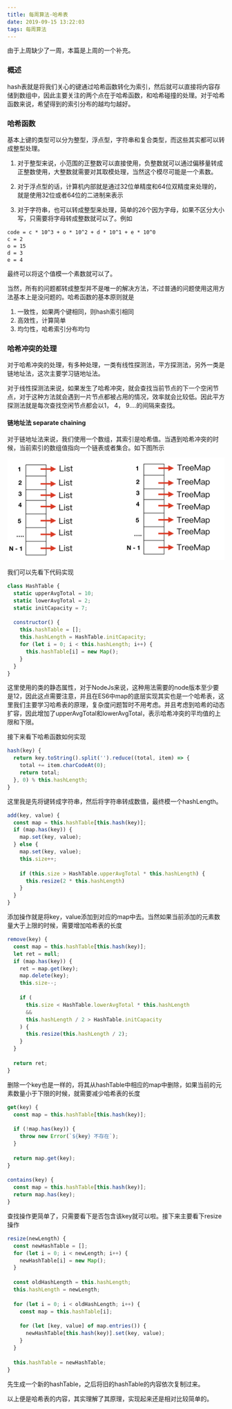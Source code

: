 ```yaml
---
title: 每周算法-哈希表
date: 2019-09-15 13:22:03
tags: 每周算法
---
```

由于上周缺少了一周，本篇是上周的一个补充。

### 概述

hash表就是将我们关心的键通过哈希函数转化为索引，然后就可以直接将内容存储到数组中，因此主要关注的两个点在于哈希函数，和哈希碰撞的处理。对于哈希函数来说，希望得到的索引分布的越均匀越好。

### 哈希函数

基本上键的类型可以分为整型，浮点型，字符串和复合类型，而这些其实都可以转成整型处理。

1. 对于整型来说，小范围的正整数可以直接使用，负整数就可以通过偏移量转成正整数使用，大整数就需要对其取模处理，当然这个模尽可能是一个素数。

2. 对于浮点型的话，计算机内部就是通过32位单精度和64位双精度来处理的，就是使用32位或者64位的二进制来表示

3. 对于字符串，也可以转成整型来处理，简单的26个因为字母，如果不区分大小写，只需要将字母转成整数就可以了。例如

```
code = c * 10^3 + o * 10^2 + d * 10^1 + e * 10^0
c = 2 
o = 15
d = 3
e = 4
```

最终可以将这个值模一个素数就可以了。

当然，所有的问题都转成整型并不是唯一的解决方法，不过普通的问题使用这用方法基本上是没问题的。哈希函数的基本原则就是
1. 一致性，如果两个键相同，则hash索引相同
2. 高效性，计算简单
3. 均匀性，哈希索引分布均匀



### 哈希冲突的处理

对于哈希冲突的处理，有多种处理，一类有线性探测法，平方探测法，另外一类是链地址法，这次主要学习链地址法。

对于线性探测法来说，如果发生了哈希冲突，就会查找当前节点的下一个空闲节点，对于这种方法就会遇到一片节点都被占用的情况，效率就会比较低。因此平方探测法就是每次查找空闲节点都会以1， 4， 9....的间隔来查找。


#### 链地址法 separate chaining

对于链地址法来说，我们使用一个数组，其索引是哈希值。当遇到哈希冲突的时候，当前索引的数组值指向一个链表或者集合。如下图所示

![链地址法](每周算法-哈希表/separate-chaining.png)

我们可以先看下代码实现

```js
class HashTable {
  static upperAvgTotal = 10;
  static lowerAvgTotal = 2;
  static initCapacity = 7;

  constructor() {
    this.hashTable = [];
    this.hashLength = HashTable.initCapacity;
    for (let i = 0; i < this.hashLength; i++) {
      this.hashTable[i] = new Map();
    }
  }
}
```

这里使用的类的静态属性，对于NodeJs来说，这种用法需要的node版本至少要是12，因此这点需要注意，并且在ES6中map的底层实现其实也是一个哈希表，这里我们主要学习哈希表的原理，复杂度问题暂时不用考虑。并且考虑到哈希的动态扩容，因此增加了upperAvgTotal和lowerAvgTotal，表示哈希冲突的平均值的上限和下限。

接下来看下哈希函数如何实现

```js
hash(key) {
  return key.toString().split('').reduce((total, item) => {
    total += item.charCodeAt(0);
    return total;
  }, 0) % this.hashLength;
}
```

这里我是先将键转成字符串，然后将字符串转成数值，最终模一个hashLength。

```js
add(key, value) {
  const map = this.hashTable[this.hash(key)];
  if (map.has(key)) {
    map.set(key, value);
  } else {
    map.set(key, value);
    this.size++;

    if (this.size > HashTable.upperAvgTotal * this.hashLength) {
      this.resize(2 * this.hashLength)
    }
  }
}
```

添加操作就是将key，value添加到对应的map中去。当然如果当前添加的元素数量大于上限的时候，需要增加哈希表的长度

```js
remove(key) {
  const map = this.hashTable[this.hash(key)];
  let ret = null;
  if (map.has(key)) {
    ret = map.get(key);
    map.delete(key);
    this.size--;

    if (
      this.size < HashTable.lowerAvgTotal * this.hashLength 
      && 
      this.hashLength / 2 > HashTable.initCapacity
    ) {
      this.resize(this.hashLength / 2);
    }
  }

  return ret;
}
```

删除一个key也是一样的，将其从hashTable中相应的map中删除，如果当前的元素数量小于下限的时候，就需要减少哈希表的长度

```js
get(key) {
  const map = this.hashTable[this.hash(key)];

  if (!map.has(key)) {
    throw new Error(`${key} 不存在`);
  }

  return map.get(key);
}

contains(key) {
  const map = this.hashTable[this.hash(key)];
  return map.has(key);
}
```

查找操作更简单了，只需要看下是否包含该key就可以啦。接下来主要看下resize操作

```js
resize(newLength) {
  const newHashTable = [];
  for (let i = 0; i < newLength; i++) {
    newHashTable[i] = new Map();
  }

  const oldHashLength = this.hashLength;
  this.hashLength = newLength;

  for (let i = 0; i < oldHashLength; i++) {
    const map = this.hashTable[i];

    for (let [key, value] of map.entries()) {
      newHashTable[this.hash(key)].set(key, value);
    }
  }

  this.hashTable = newHashTable;
}
```

先生成一个新的hashTable，之后将旧的hashTable的内容依次复制过来。

以上便是哈希表的内容，其实理解了其原理，实现起来还是相对比较简单的。

